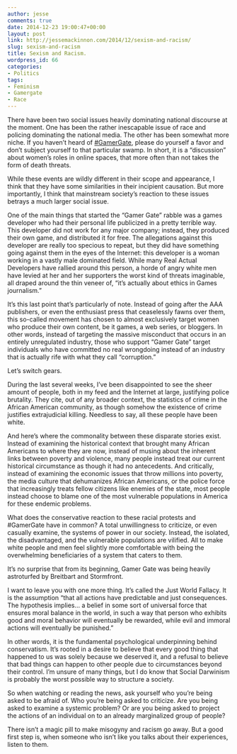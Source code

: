 ```yaml
---
author: jesse
comments: true
date: 2014-12-23 19:00:47+00:00
layout: post
link: http://jessemackinnon.com/2014/12/sexism-and-racism/
slug: sexism-and-racism
title: Sexism and Racism.
wordpress_id: 66
categories:
- Politics
tags:
- Feminism
- Gamergate
- Race
---
```


There have been two social issues heavily dominating national discourse at the moment. One has been the rather inescapable issue of race and policing dominating the national media. The other has been somewhat more niche. If you haven’t heard of [‪#‎GamerGate‬](https://www.facebook.com/hashtag/gamergate?source=feed_text&story_id=10104007742129466), please do yourself a favor and don’t subject yourself to that particular swamp. In short, it is a “discussion” about women’s roles in online spaces, that more often than not takes the form of death threats.

While these events are wildly different in their scope and appearance, I think that they have some similarities in their incipient causation. But more importantly, I think that mainstream society’s reaction to these issues betrays a much larger social issue.

One of the main things that started the “Gamer Gate” rabble was a games developer who had their personal life publicized in a pretty terrible way. This developer did not work for any major company; instead, they produced their own game, and distributed it for free. The allegations against this developer are really too specious to repeat, but they did have something going against them in the eyes of the Internet: this developer is a woman working in a vastly male dominated field. While many Real Actual Developers have rallied around this person, a horde of angry white men have levied at her and her supporters the worst kind of threats imaginable, all draped around the thin veneer of, “it’s actually about ethics in Games journalism.”

It’s this last point that’s particularly of note. Instead of going after the AAA publishers, or even the enthusiast press that ceaselessly fawns over them, this so-called movement has chosen to almost exclusively target women who produce their own content, be it games, a web series, or bloggers. In other words, instead of targeting the massive misconduct that occurs in an entirely unregulated industry, those who support “Gamer Gate” target individuals who have committed no real wrongdoing instead of an industry that is actually rife with what they call “corruption.”

Let’s switch gears.

During the last several weeks, I’ve been disappointed to see the sheer amount of people, both in my feed and the Internet at large, justifying police brutality. They cite, out of any broader context, the statistics of crime in the African American community, as though somehow the existence of crime justifies extrajudicial killing. Needless to say, all these people have been white.

And here’s where the commonality between these disparate stories exist. Instead of examining the historical context that brought many African Americans to where they are now, instead of musing about the inherent links between poverty and violence, many people instead treat our current historical circumstance as though it had no antecedents. And critically, instead of examining the economic issues that throw millions into poverty, the media culture that dehumanizes African Americans, or the police force that increasingly treats fellow citizens like enemies of the state, most people instead choose to blame one of the most vulnerable populations in America for these endemic problems.

What does the conservative reaction to these racial protests and #GamerGate have in common? A total unwillingness to criticize, or even casually examine, the systems of power in our society. Instead, the isolated, the disadvantaged, and the vulnerable populations are vilified. All to make white people and men feel slightly more comfortable with being the overwhelming beneficiaries of a system that caters to them.

It’s no surprise that from its beginning, Gamer Gate was being heavily astroturfed by Breitbart and Stormfront.

I want to leave you with one more thing. It’s called the Just World Fallacy. It is the assumption “that all actions have predictable and just consequences. The hypothesis implies… a belief in some sort of universal force that ensures moral balance in the world, in such a way that person who exhibits good and moral behavior will eventually be rewarded, while evil and immoral actions will eventually be punished.”

In other words, it is the fundamental psychological underpinning behind conservatism. It’s rooted in a desire to believe that every good thing that happened to us was solely because we deserved it, and a refusal to believe that bad things can happen to other people due to circumstances beyond their control. I’m unsure of many things, but I do know that Social Darwinism is probably the worst possible way to structure a society.

So when watching or reading the news, ask yourself who you’re being asked to be afraid of. Who you’re being asked to criticize. Are you being asked to examine a systemic problem? Or are you being asked to project the actions of an individual on to an already marginalized group of people?

There isn’t a magic pill to make misogyny and racism go away. But a good first step is, when someone who isn’t like you talks about their experiences, listen to them.
